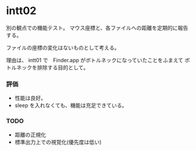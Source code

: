 intt02
======

別の観点での機能テスト。
マウス座標と、各ファイルへの距離を定期的に報告する。

ファイルの座標の変化はないものとして考える。

理由は、
intt01 で　Finder.app がボトルネックになっていたことをふまえて
ボトルネックを排除する目的として。

### 評価

* 性能は良好。
* sleep を入れなくても、機能は充足できている。

### TODO

* 距離の正規化
* 標準出力上での視覚化(優先度は低い)
